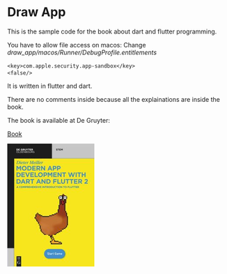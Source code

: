 # Draw App

This is the sample code for the book about dart and flutter programming.

You have to allow file access on macos:
Change *draw_app/macos/Runner/DebugProfile.entitlements*
```
<key>com.apple.security.app-sandbox</key>
<false/>
```
It is written in flutter and dart.

There are no comments inside because all the explainations are inside the book.

The book is available at De Gruyter:

[Book](https://www.degruyter.com/document/doi/10.1515/9783110721331/html)

![Book](book.jpg)